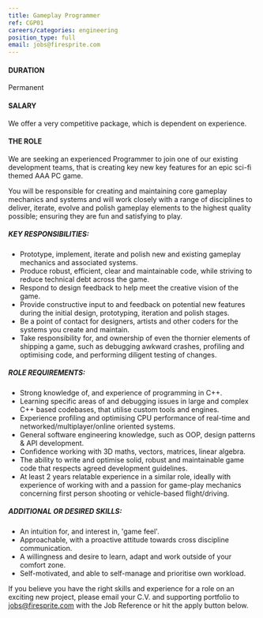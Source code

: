 ```yaml
---
title: Gameplay Programmer
ref: CGP01
careers/categories: engineering
position_type: full
email: jobs@firesprite.com
---
```



#### DURATION

Permanent

#### SALARY

We offer a very competitive package, which is dependent on experience.

#### THE ROLE

We are seeking an experienced Programmer to join one of our existing development teams, that is creating key new key features for an epic sci-fi themed AAA PC game.

You will be responsible for creating and maintaining core gameplay mechanics and systems and will work closely with a range of disciplines to deliver, iterate, evolve and polish gameplay elements to the highest quality possible; ensuring they are fun and satisfying to play.

##### **KEY RESPONSIBILITIES:**

* Prototype, implement, iterate and polish new and existing gameplay mechanics and associated systems. 
* Produce robust, efficient, clear and maintainable code, while striving to reduce technical debt across the game. 
* Respond to design feedback to help meet the creative vision of the game. 
* Provide constructive input to and feedback on potential new features during the initial design, prototyping, iteration and polish stages. 
* Be a point of contact for designers, artists and other coders for the systems you create and maintain. 
* Take responsibility for, and ownership of even the thornier elements of shipping a game, such as debugging awkward crashes, profiling and optimising code, and performing diligent testing of changes.

##### **ROLE REQUIREMENTS:**

* Strong knowledge of, and experience of programming in C++.
* Learning specific areas of and debugging issues in large and complex C++ based codebases, that utilise custom tools and engines.
* Experience profiling and optimising CPU performance of real-time and networked/multiplayer/online oriented systems.
* General software engineering knowledge, such as OOP, design patterns & API development. 
* Confidence working with 3D maths, vectors, matrices, linear algebra. 
* The ability to write and optimise solid, robust and maintainable game code that respects agreed development guidelines.
* At least 2 years relatable experience in a similar role, ideally with experience of working with and a passion for game-play mechanics concerning first person shooting or vehicle-based flight/driving.

##### **ADDITIONAL OR DESIRED SKILLS:**

* An intuition for, and interest in, 'game feel'. 
* Approachable, with a proactive attitude towards cross discipline communication. 
* A willingness and desire to learn, adapt and work outside of your comfort zone.
* Self-motivated, and able to self-manage and prioritise own workload.



If you believe you have the right skills and experience for a role on an exciting new project, please email your C.V. and supporting portfolio to [jobs@firesprite.com](mailto:jobs@firesprite.com) with the Job Reference or hit the apply button below.